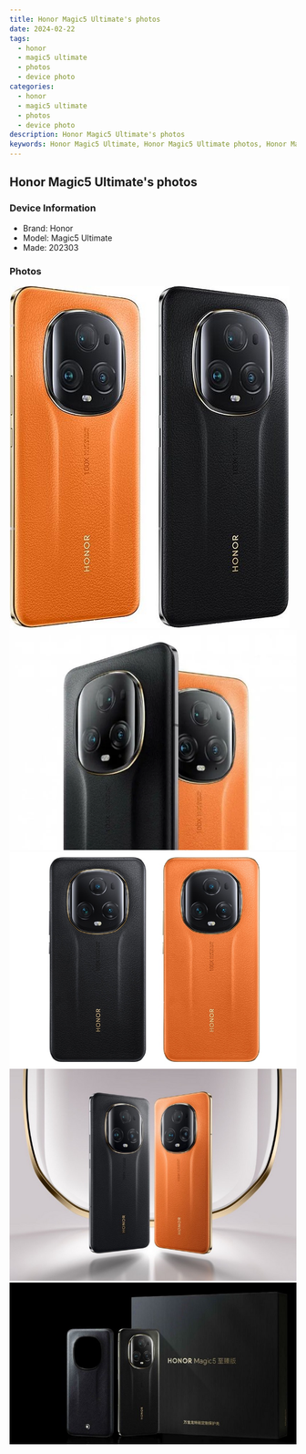 ```yaml
---
title: Honor Magic5 Ultimate's photos
date: 2024-02-22
tags: 
  - honor
  - magic5 ultimate
  - photos
  - device photo
categories: 
  - honor
  - magic5 ultimate
  - photos
  - device photo
description: Honor Magic5 Ultimate's photos
keywords: Honor Magic5 Ultimate, Honor Magic5 Ultimate photos, Honor Magic5 Ultimate device photo
---
```


## Honor Magic5 Ultimate's photos

### Device Information

- Brand: Honor
- Model: Magic5 Ultimate
- Made: 202303

### Photos

![/images/best-assets/devices/honor/honor-magic5-ultimate/1.jpg](/images/best-assets/devices/honor/honor-magic5-ultimate/1.jpg)
![/images/best-assets/devices/honor/honor-magic5-ultimate/2.jpg](/images/best-assets/devices/honor/honor-magic5-ultimate/2.jpg)
![/images/best-assets/devices/honor/honor-magic5-ultimate/3.jpg](/images/best-assets/devices/honor/honor-magic5-ultimate/3.jpg)
![/images/best-assets/devices/honor/honor-magic5-ultimate/4.jpg](/images/best-assets/devices/honor/honor-magic5-ultimate/4.jpg)
![/images/best-assets/devices/honor/honor-magic5-ultimate/5.jpg](/images/best-assets/devices/honor/honor-magic5-ultimate/5.jpg)

